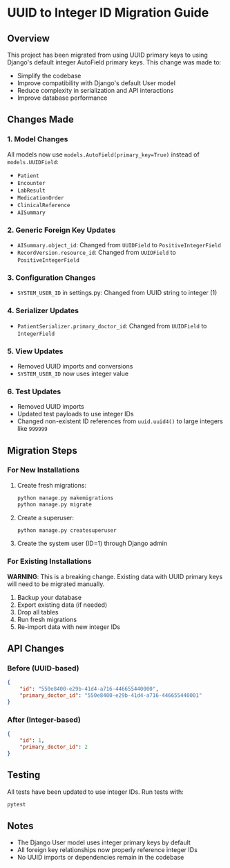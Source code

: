 # UUID to Integer ID Migration Guide

## Overview

This project has been migrated from using UUID primary keys to using Django's default integer AutoField primary keys. This change was made to:
- Simplify the codebase
- Improve compatibility with Django's default User model
- Reduce complexity in serialization and API interactions
- Improve database performance

## Changes Made

### 1. Model Changes
All models now use `models.AutoField(primary_key=True)` instead of `models.UUIDField`:
- `Patient`
- `Encounter`
- `LabResult`
- `MedicationOrder`
- `ClinicalReference`
- `AISummary`

### 2. Generic Foreign Key Updates
- `AISummary.object_id`: Changed from `UUIDField` to `PositiveIntegerField`
- `RecordVersion.resource_id`: Changed from `UUIDField` to `PositiveIntegerField`

### 3. Configuration Changes
- `SYSTEM_USER_ID` in settings.py: Changed from UUID string to integer (1)

### 4. Serializer Updates
- `PatientSerializer.primary_doctor_id`: Changed from `UUIDField` to `IntegerField`

### 5. View Updates
- Removed UUID imports and conversions
- `SYSTEM_USER_ID` now uses integer value

### 6. Test Updates
- Removed UUID imports
- Updated test payloads to use integer IDs
- Changed non-existent ID references from `uuid.uuid4()` to large integers like `999999`

## Migration Steps

### For New Installations

1. Create fresh migrations:
   ```bash
   python manage.py makemigrations
   python manage.py migrate
   ```

2. Create a superuser:
   ```bash
   python manage.py createsuperuser
   ```

3. Create the system user (ID=1) through Django admin

### For Existing Installations

**WARNING**: This is a breaking change. Existing data with UUID primary keys will need to be migrated manually.

1. Backup your database
2. Export existing data (if needed)
3. Drop all tables
4. Run fresh migrations
5. Re-import data with new integer IDs

## API Changes

### Before (UUID-based)
```json
{
    "id": "550e8400-e29b-41d4-a716-446655440000",
    "primary_doctor_id": "550e8400-e29b-41d4-a716-446655440001"
}
```

### After (Integer-based)
```json
{
    "id": 1,
    "primary_doctor_id": 2
}
```

## Testing

All tests have been updated to use integer IDs. Run tests with:
```bash
pytest
```

## Notes

- The Django User model uses integer primary keys by default
- All foreign key relationships now properly reference integer IDs
- No UUID imports or dependencies remain in the codebase